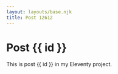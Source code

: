 ```yaml
---
layout: layouts/base.njk
title: Post 12612
---
```


# Post {{ id }}

This is post {{ id }} in my Eleventy project.
